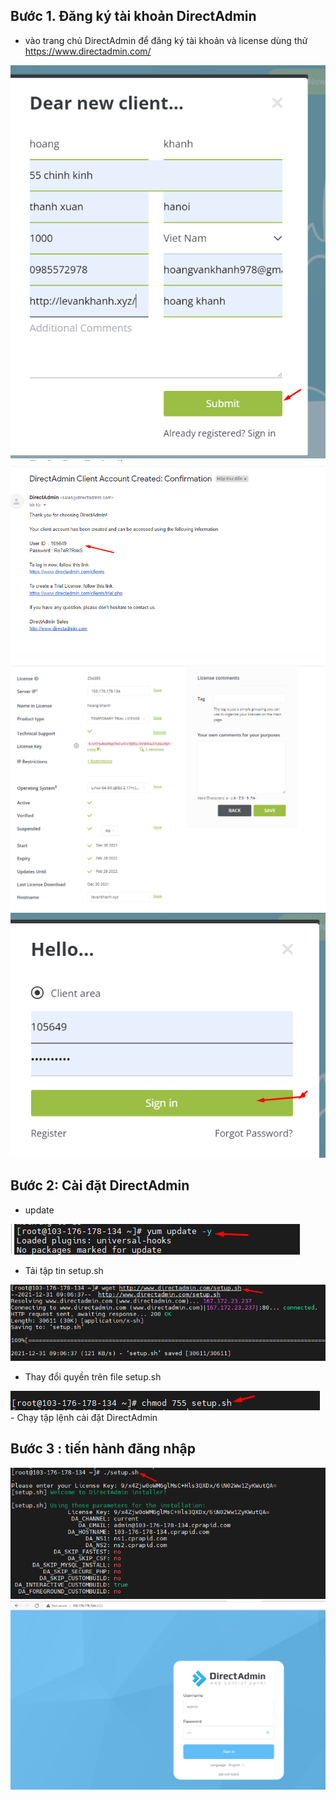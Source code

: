 ## Bước 1. Đăng ký tài khoản DirectAdmin
- vào trang chủ DirectAdmin để đăng ký tài khoản và license dùng thử https://www.directadmin.com/
<img src="img/di1.png">
<img src="img/di2.png">
<img src="img/di3.png">
<img src="img/di4.png">

## Bước 2: Cài đặt DirectAdmin
- update 

<img src="img/di5.png">

- Tải tập tin setup.sh

<img src="img/di6.png">

- Thay đổi quyền trên file setup.sh

<img src="img/di7.png">
- Chạy tập lệnh cài đặt DirectAdmin



## Bước 3 : tiến hành đăng nhập
<img src="img/di8.png">

<img src="img/di9.png">
